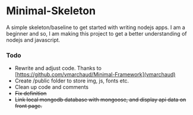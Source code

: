 # Minimal-Skeleton
A simple skeleton/baseline to get started with writing nodejs apps. I am a beginner and so, I am making this project to get a better understanding of nodejs and javascript.

### Todo
* Rewrite and adjust code. Thanks to [https://github.com/vmarchaud/Minimal-Framework](vmarchaud)
* Create /public folder to store img, js, fonts etc.
* Clean up code and comments
* ~~Fix definition~~
* ~~Link local mongodb database with mongoose, and display api data on front page.~~
